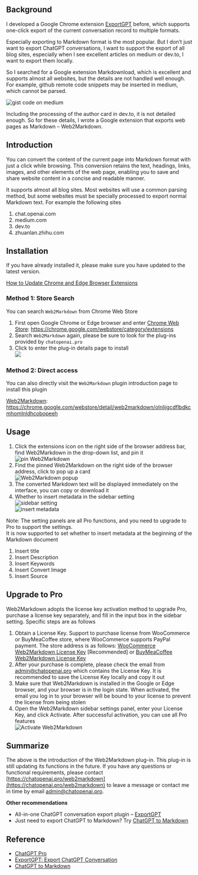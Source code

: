## Background

I developed a Google Chrome extension [ExportGPT](https://chatopenai.pro/exportgpt/) before, which supports one-click export of the current conversation record to multiple formats.

Especially exporting to Markdown format is the most popular. But I don’t just want to export ChatGPT conversations, I want to support the export of all blog sites, especially when I see excellent articles on medium or dev.to, I want to export them locally.

So I searched for a Google extension Markdownload, which is excellent and supports almost all websites, but the details are not handled well enough. For example, github remote code snippets may be inserted in medium, which cannot be parsed.

![gist code on medium](https://i0.wp.com/gcore.jsdelivr.net/gh/openHacking/static-files%40main/uPic/zuPy1c.png?resize=1155%2C749&ssl=1)

Including the processing of the author card in dev.to, it is not detailed enough. So for these details, I wrote a Google extension that exports web pages as Markdown – Web2Markdown.

## Introduction

You can convert the content of the current page into Markdown format with just a click while browsing. This conversion retains the text, headings, links, images, and other elements of the web page, enabling you to save and share website content in a concise and readable manner.

It supports almost all blog sites. Most websites will use a common parsing method, but some websites must be specially processed to export normal Markdown text. For example the following sites

1. chat.openai.com
2. medium.com
3. dev.to
4. zhuanlan.zhihu.com

## Installation

If you have already installed it, please make sure you have updated to the latest version.

[How to Update Chrome and Edge Browser Extensions](https://chatopenai.pro/how-to-update-chrome-and-edge-browser-extensions/)

### Method 1: Store Search

You can search `Web2Markdown` from Chrome Web Store

1. First open Google Chrome or Edge browser and enter [Chrome Web Store](https://chrome.google.com/webstore/category/extensions): https://chrome.google.com/webstore/category/extensions
2. Search `Web2Markdown` again, please be sure to look for the plug-ins provided by `chatopenai.pro`
3. Click to enter the plug-in details page to install  
    ![](https://i0.wp.com/gcore.jsdelivr.net/gh/openHacking/static-files%40main/uPic/vClo5H.png?w=1200&ssl=1)

### Method 2: Direct access

You can also directly visit the `Web2Markdown` plugin introduction page to install this plugin

[Web2Markdown](https://chrome.google.com/webstore/detail/web2markdown/olnlijgcdflbdkcmhomlnldhcobopeeh): https://chrome.google.com/webstore/detail/web2markdown/olnlijgcdflbdkcmhomlnldhcobopeeh

## Usage

1. Click the extensions icon on the right side of the browser address bar, find Web2Markdown in the drop-down list, and pin it  
    ![pin Web2Markdown](https://i0.wp.com/gcore.jsdelivr.net/gh/openHacking/static-files%40main/uPic/8p7DJt.png?w=1200&ssl=1)
2. Find the pinned Web2Markdown on the right side of the browser address, click to pop up a card  
    ![Web2Markdown popup](https://i0.wp.com/gcore.jsdelivr.net/gh/openHacking/static-files%40main/uPic/1mFAqN.png?w=1200&ssl=1)
3. The converted Markdown text will be displayed immediately on the interface, you can copy or download it
4. Whether to insert metadata in the sidebar setting  
    ![sidebar setting](https://i0.wp.com/gcore.jsdelivr.net/gh/openHacking/static-files%40main/uPic/5IaqQ0.png?w=1200&ssl=1)  
    ![insert metadata](https://i0.wp.com/files.mdnice.com/user/16667/66eba074-dae9-409e-a30d-15e5c5513cb3.png?w=1200&ssl=1)

Note: The setting panels are all Pro functions, and you need to upgrade to Pro to support the settings.  
It is now supported to set whether to insert metadata at the beginning of the Markdown document

1. Insert title
2. Insert Description
3. Insert Keywords
4. Insert Convert Image
5. Insert Source

## Upgrade to Pro

Web2Markdown adopts the license key activation method to upgrade Pro, purchase a license key separately, and fill in the input box in the sidebar setting. Specific steps are as follows

1. Obtain a License Key. Support to purchase license from WooCommerce or BuyMeaCoffee store, where WooCommerce supports PayPal payment. The store address is as follows: [WooCommerce Web2Markdown License Key](https://chatopenai.pro/product/web2markdown/) [Recommended] or [BuyMeaCoffee Web2Markdown License Key](https://www.buymeacoffee.com/openHacking/e/152932)
2. After your purchase is complete, please check the email from admin@chatopenai.pro which contains the License Key. It is recommended to save the License Key locally and copy it out
3. Make sure that Web2Markdown is installed in the Google or Edge browser, and your browser is in the login state. When activated, the email you log in to your browser will be bound to your license to prevent the license from being stolen
4. Open the Web2Markdown sidebar settings panel, enter your License Key, and click Activate. After successful activation, you can use all Pro features  
    ![Activate Web2Markdown](https://i0.wp.com/gcore.jsdelivr.net/gh/openHacking/static-files%40main/uPic/M1m8Zo.png?w=1200&ssl=1)

## Summarize

The above is the introduction of the Web2Markdown plug-in. This plug-in is still updating its functions in the future. If you have any questions or functional requirements, please contact [https://chatopenai.pro/web2markdown](https://chatopenai.pro/web2markdown) to leave a message or contact me in time by email admin@chatopenai.pro.

**Other recommendations**

* All-in-one ChatGPT conversation export plugin – [ExportGPT](https://chatopenai.pro/exportgpt)
* Just need to export ChatGPT to Markdown? Try [ChatGPT to Markdown](https://chatopenai.pro/chatgpt-to-markdown/)

## Reference

* [ChatGPT Pro](https://chatopenai.pro/)
* [ExportGPT: Export ChatGPT Conversation](https://chatopenai.pro/exportgpt/)
* [ChatGPT to Markdown](https://chatopenai.pro/chatgpt-to-markdown/)